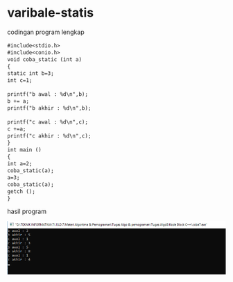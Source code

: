 # varibale-statis

codingan program lengkap

    #include<stdio.h>
    #include<conio.h>
    void coba_static (int a)
    {
    static int b=3;
    int c=1;

    printf("b awal : %d\n",b);
    b += a;
    printf("b akhir : %d\n",b);

    printf("c awal : %d\n",c);
    c +=a;
    printf("c akhir : %d\n",c);
    }
    int main ()
    {
    int a=2;
    coba_static(a);
    a=3;
    coba_static(a);
    getch ();
    }

hasil program

![img](https://github.com/FirdausPratama/varibale-statis/blob/master/Variabel%20Statis%20algo8.png?raw=true)

